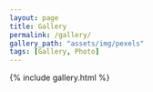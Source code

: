```yaml
---
layout: page
title: Gallery
permalink: /gallery/
gallery_path: "assets/img/pexels"
tags: [Gallery, Photo]
---
```


{% include gallery.html %}
